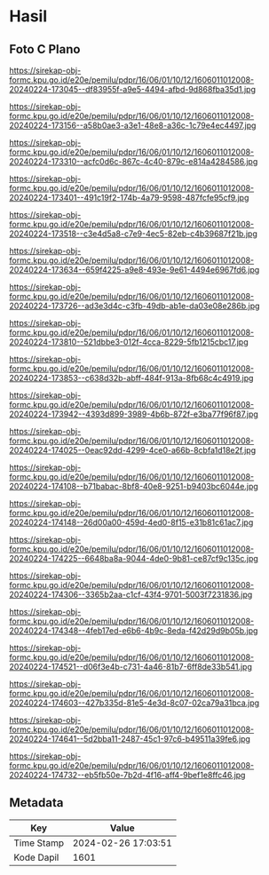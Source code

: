 # Hasil

## Foto C Plano

https://sirekap-obj-formc.kpu.go.id/e20e/pemilu/pdpr/16/06/01/10/12/1606011012008-20240224-173045--df83955f-a9e5-4494-afbd-9d868fba35d1.jpg

https://sirekap-obj-formc.kpu.go.id/e20e/pemilu/pdpr/16/06/01/10/12/1606011012008-20240224-173156--a58b0ae3-a3e1-48e8-a36c-1c79e4ec4497.jpg

https://sirekap-obj-formc.kpu.go.id/e20e/pemilu/pdpr/16/06/01/10/12/1606011012008-20240224-173310--acfc0d6c-867c-4c40-879c-e814a4284586.jpg

https://sirekap-obj-formc.kpu.go.id/e20e/pemilu/pdpr/16/06/01/10/12/1606011012008-20240224-173401--491c19f2-174b-4a79-9598-487fcfe95cf9.jpg

https://sirekap-obj-formc.kpu.go.id/e20e/pemilu/pdpr/16/06/01/10/12/1606011012008-20240224-173518--c3e4d5a8-c7e9-4ec5-82eb-c4b39687f21b.jpg

https://sirekap-obj-formc.kpu.go.id/e20e/pemilu/pdpr/16/06/01/10/12/1606011012008-20240224-173634--659f4225-a9e8-493e-9e61-4494e6967fd6.jpg

https://sirekap-obj-formc.kpu.go.id/e20e/pemilu/pdpr/16/06/01/10/12/1606011012008-20240224-173726--ad3e3d4c-c3fb-49db-ab1e-da03e08e286b.jpg

https://sirekap-obj-formc.kpu.go.id/e20e/pemilu/pdpr/16/06/01/10/12/1606011012008-20240224-173810--521dbbe3-012f-4cca-8229-5fb1215cbc17.jpg

https://sirekap-obj-formc.kpu.go.id/e20e/pemilu/pdpr/16/06/01/10/12/1606011012008-20240224-173853--c638d32b-abff-484f-913a-8fb68c4c4919.jpg

https://sirekap-obj-formc.kpu.go.id/e20e/pemilu/pdpr/16/06/01/10/12/1606011012008-20240224-173942--4393d899-3989-4b6b-872f-e3ba77f96f87.jpg

https://sirekap-obj-formc.kpu.go.id/e20e/pemilu/pdpr/16/06/01/10/12/1606011012008-20240224-174025--0eac92dd-4299-4ce0-a66b-8cbfa1d18e2f.jpg

https://sirekap-obj-formc.kpu.go.id/e20e/pemilu/pdpr/16/06/01/10/12/1606011012008-20240224-174108--b71babac-8bf8-40e8-9251-b9403bc6044e.jpg

https://sirekap-obj-formc.kpu.go.id/e20e/pemilu/pdpr/16/06/01/10/12/1606011012008-20240224-174148--26d00a00-459d-4ed0-8f15-e31b81c61ac7.jpg

https://sirekap-obj-formc.kpu.go.id/e20e/pemilu/pdpr/16/06/01/10/12/1606011012008-20240224-174225--6648ba8a-9044-4de0-9b81-ce87cf9c135c.jpg

https://sirekap-obj-formc.kpu.go.id/e20e/pemilu/pdpr/16/06/01/10/12/1606011012008-20240224-174306--3365b2aa-c1cf-43f4-9701-5003f7231836.jpg

https://sirekap-obj-formc.kpu.go.id/e20e/pemilu/pdpr/16/06/01/10/12/1606011012008-20240224-174348--4feb17ed-e6b6-4b9c-8eda-f42d29d9b05b.jpg

https://sirekap-obj-formc.kpu.go.id/e20e/pemilu/pdpr/16/06/01/10/12/1606011012008-20240224-174521--d06f3e4b-c731-4a46-81b7-6ff8de33b541.jpg

https://sirekap-obj-formc.kpu.go.id/e20e/pemilu/pdpr/16/06/01/10/12/1606011012008-20240224-174603--427b335d-81e5-4e3d-8c07-02ca79a31bca.jpg

https://sirekap-obj-formc.kpu.go.id/e20e/pemilu/pdpr/16/06/01/10/12/1606011012008-20240224-174641--5d2bba11-2487-45c1-97c6-b49511a39fe6.jpg

https://sirekap-obj-formc.kpu.go.id/e20e/pemilu/pdpr/16/06/01/10/12/1606011012008-20240224-174732--eb5fb50e-7b2d-4f16-aff4-9bef1e8ffc46.jpg


## Metadata

| Key        | Value               |
| ---------- | ------------------- |
| Time Stamp | 2024-02-26 17:03:51 |
| Kode Dapil | 1601                |



